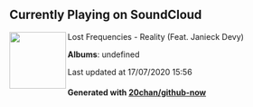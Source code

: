 ## Currently Playing on SoundCloud

[<img align="left" width="100" src="https://i1.sndcdn.com/artworks-000117139997-3mdwrl-t120x120.jpg">](https://soundcloud.com/lo-freq-1/reality-feat-janieck-devy)

Lost Frequencies - Reality (Feat. Janieck Devy)

**Albums**: undefined

Last updated at 17/07/2020 15:56

#### Generated with [20chan/github-now](https://github.com/20chan/github-now)


<!--
**20chan/20chan** is a ✨ _special_ ✨ repository because its `README.md` (this file) appears on your GitHub profile.

Here are some ideas to get you started:

- 🔭 I’m currently working on ...
- 🌱 I’m currently learning ...
- 👯 I’m looking to collaborate on ...
- 🤔 I’m looking for help with ...
- 💬 Ask me about ...
- 📫 How to reach me: ...
- 😄 Pronouns: ...
- ⚡ Fun fact: ...
-->
